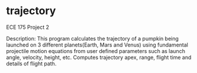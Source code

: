 # trajectory
ECE 175 Project 2

Description: This program calculates the trajectory of a pumpkin being launched on 3 different planets(Earth, Mars and Venus) using fundamental projectile motion equations from user defined parameters such as launch angle, velocity, height, etc. Computes trajectory apex, range, flight time and details of flight path.

